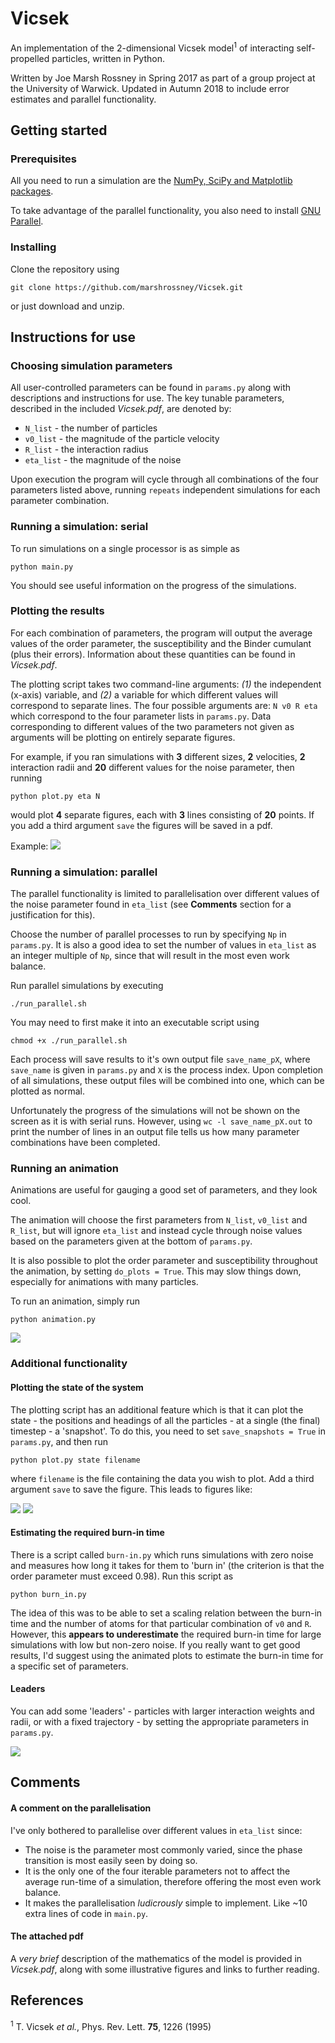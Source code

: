 # Vicsek

An implementation of the 2-dimensional Vicsek model<sup>1</sup> of interacting self-propelled particles, written in Python.

Written by Joe Marsh Rossney in Spring 2017 as part of a group project at the University of Warwick.
Updated in Autumn 2018 to include error estimates and parallel functionality.

## Getting started

### Prerequisites

All you need to run a simulation are the [NumPy, SciPy and Matplotlib packages](https://www.scipy.org/install.html).

To take advantage of the parallel functionality, you also need to install [GNU Parallel](https://www.gnu.org/software/parallel/).

### Installing

Clone the repository using
```
git clone https://github.com/marshrossney/Vicsek.git
```
or just download and unzip.

## Instructions for use

### Choosing simulation parameters

All user-controlled parameters can be found in `params.py` along with descriptions and instructions for use.
The key tunable parameters, described in the included *Vicsek.pdf*, are denoted by:
* `N_list` - the number of particles
* `v0_list` - the magnitude of the particle velocity
* `R_list` - the interaction radius
* `eta_list` - the magnitude of the noise

Upon execution the program will cycle through all combinations of the four parameters listed above, running `repeats` independent simulations for each parameter combination.


### Running a simulation: serial

To run simulations on a single processor is as simple as
```
python main.py
```
You should see useful information on the progress of the simulations.

### Plotting the results

For each combination of parameters, the program will output the average values of the order parameter, the susceptibility and the Binder cumulant (plus their errors).
Information about these quantities can be found in *Vicsek.pdf*.

The plotting script takes two command-line arguments: *(1)* the independent (x-axis) variable, and *(2)* a variable for which different values will correspond to separate lines.
The four possible arguments are: `N v0 R eta` which correspond to the four parameter lists in `params.py`.
Data corresponding to different values of the two parameters not given as arguments will be plotting on entirely separate figures.

For example, if you ran simulations with **3** different sizes, **2** velocities, **2** interaction radii and **20** different values for the noise parameter, then running
```
python plot.py eta N
```
would plot **4** separate figures, each with **3** lines consisting of **20** points.
If you add a third argument `save` the figures will be saved in a pdf.

Example:
![](figures/statistics.png)

### Running a simulation: parallel

The parallel functionality is limited to parallelisation over different values of the noise parameter found in `eta_list` (see **Comments** section for a justification for this).

Choose the number of parallel processes to run by specifying `Np` in `params.py`.
It is also a good idea to set the number of values in `eta_list` as an integer multiple of `Np`, since that will result in the most even work balance.

Run parallel simulations by executing
```
./run_parallel.sh
```
You may need to first make it into an executable script using
```
chmod +x ./run_parallel.sh
```
Each process will save results to it's own output file `save_name_pX`, where `save_name` is given in `params.py` and `X` is the process index.
Upon completion of all simulations, these output files will be combined into one, which can be plotted as normal.

Unfortunately the progress of the simulations will not be shown on the screen as it is with serial runs.
However, using `wc -l save_name_pX.out` to print the number of lines in an output file tells us how many parameter combinations have been completed.

### Running an animation

Animations are useful for gauging a good set of parameters, and they look cool.

The animation will choose the first parameters from `N_list`, `v0_list` and `R_list`, but will ignore `eta_list` and instead cycle through noise values based on the parameters given at the bottom of `params.py`.

It is also possible to plot the order parameter and susceptibility throughout the animation, by setting `do_plots = True`. This may slow things down, especially for animations with many particles.

To run an animation, simply run
```
python animation.py
```

![](figures/animation.gif)

### Additional functionality

#### Plotting the state of the system

The plotting script has an additional feature which is that it can plot the state - the positions and headings of all the particles - at a single (the final) timestep - a 'snapshot'.
To do this, you need to set `save_snapshots = True` in `params.py`, and then run
```
python plot.py state filename
```
where `filename` is the file containing the data you wish to plot.
Add a third argument `save` to save the figure.
This leads to figures like:

![](figures/snapshot_L25_N300_v0-03_R1_eta0-1_t5000.png) ![](figures/snapshot_L5_N300_v0-03_R1_eta0-1_t5000.png)


#### Estimating the required burn-in time

There is a script called `burn-in.py` which runs simulations with zero noise and measures how long it takes for them to 'burn in' (the criterion is that the order parameter must exceed 0.98).
Run this script as
```
python burn_in.py
```
The idea of this was to be able to set a scaling relation between the burn-in time and the number of atoms for that particular combination of `v0` and `R`.
However, this **appears to underestimate** the required burn-in time for large simulations with low but non-zero noise.
If you really want to get good results, I'd suggest using the animated plots to estimate the burn-in time for a specific set of parameters.

#### Leaders

You can add some 'leaders' - particles with larger interaction weights and radii, or with a fixed trajectory - by setting the appropriate parameters in `params.py`.

![](figures/leaders.gif)

## Comments

#### A comment on the parallelisation

I've only bothered to parallelise over different values in `eta_list` since:
* The noise is the parameter most commonly varied, since the phase transition is most easily seen by doing so.
* It is the only one of the four iterable parameters not to affect the average run-time of a simulation, therefore offering the most even work balance.
* It makes the parallelisation *ludicrously* simple to implement. Like ~10 extra lines of code in `main.py`.

#### The attached pdf

A *very brief* description of the mathematics of the model is provided in *Vicsek.pdf*, along with some illustrative figures and links to further reading.

## References
<sup>1</sup> T. Vicsek *et al.*, Phys. Rev. Lett. **75**, 1226 (1995)
